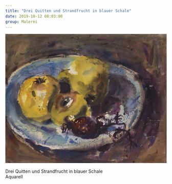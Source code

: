 ```yaml
---
title: "Drei Quitten und Strandfrucht in blauer Schale"
date: 2019-10-12 08:03:00
group: Malerei
---
```

![Drei Quitten und Strandfrucht in blauer Schale](/img/aquarelle/drei-quitten-und-strandfrucht-in-blauer-schale.jpg)

Drei Quitten und Strandfrucht in blauer Schale<br>
Aquarell
